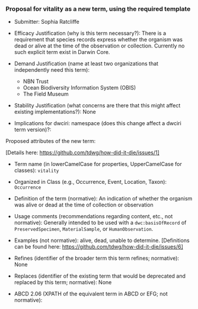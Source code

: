### Proposal for vitality as a new term, using the required template ###

* Submitter:
Sophia Ratcliffe

* Efficacy Justification (why is this term necessary?):
There is a requirement that species records express whether the organism was dead or alive at the time of the observation or collection. Currently no such explicit term exist in Darwin Core.

* Demand Justification (name at least two organizations that independently need this term):
  - NBN Trust
  - Ocean Biodiversity Information System (OBIS)
  - The Field Museum
  
* Stability Justification (what concerns are there that this might affect existing implementations?):
  None
  
* Implications for dwciri: namespace (does this change affect a dwciri term version)?:


Proposed attributes of the new term:

[Details here: https://github.com/tdwg/how-did-it-die/issues/1]

* Term name (in lowerCamelCase for properties, UpperCamelCase for classes): 
  `vitality`
  
* Organized in Class (e.g., Occurrence, Event, Location, Taxon): 
  `Occurrence`
  
* Definition of the term (normative): 
  An indication of whether the organism was alive or dead at the time of collection or observation

* Usage comments (recommendations regarding content, etc., not normative): 
  Generally intended to be used with a `dwc:basisOfRecord` of `PreservedSpecimen`, `MaterialSample`, or `HumanObservation`.

* Examples (not normative): 
  alive, dead, unable to determine. [Definitions can be found here: https://github.com/tdwg/how-did-it-die/issues/6]

* Refines (identifier of the broader term this term refines; normative): 
  None
  
* Replaces (identifier of the existing term that would be deprecated and replaced by this term; normative): 
  None
  
* ABCD 2.06 (XPATH of the equivalent term in ABCD or EFG; not normative):
